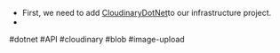 * First, we need to add [CloudinaryDotNet](https://www.nuget.org/packages/CloudinaryDotNet)to our infrastructure project.
* 




#dotnet #API #cloudinary #blob #image-upload

